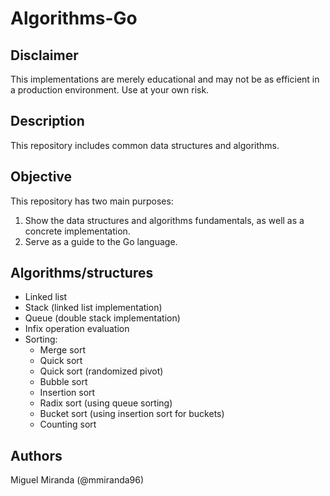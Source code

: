 # Algorithms-Go
## Disclaimer
This implementations are merely educational and may not be as efficient in a production environment. Use at your own risk.
## Description
This repository includes common data structures and algorithms.
## Objective
This repository has two main purposes:
1. Show the data structures and algorithms fundamentals, as well as a concrete implementation.
2. Serve as a guide to the Go language.
## Algorithms/structures
- Linked list
- Stack (linked list implementation)
- Queue (double stack implementation)
- Infix operation evaluation
- Sorting:
    - Merge sort
    - Quick sort
    - Quick sort (randomized pivot)
    - Bubble sort
    - Insertion sort
    - Radix sort (using queue sorting)
    - Bucket sort (using insertion sort for buckets)
    - Counting sort
## Authors
Miguel Miranda (@mmiranda96)